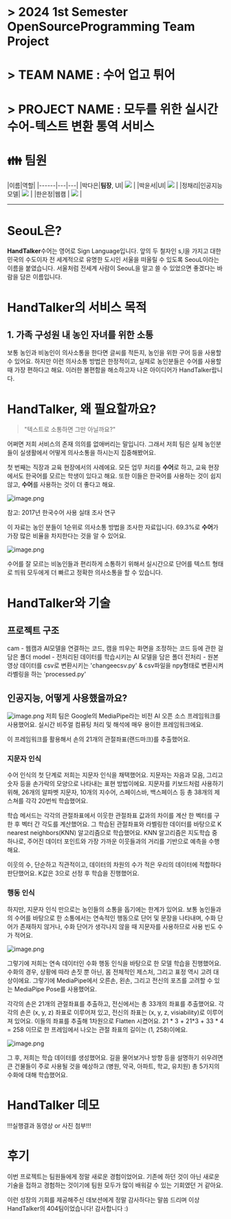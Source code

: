 # > 2024 1st Semester OpenSourceProgramming Team Project
# > TEAM NAME : 수어 업고 튀어
# > PROJECT NAME : 모두를 위한 실시간 수어-텍스트 변환 통역 서비스
> 
# 👪 팀원
|이름|역할|
|------|---|---|
|박다은|**팀장**, UI| <img src="https://img.shields.io/badge/GitHub-000000?style=flat-square&logo=github&logoColor=white"/></a> |
|박윤서|UI| <img src="https://img.shields.io/badge/GitHub-000000?style=flat-square&logo=github&logoColor=white"/></a> |
|정채리|인공지능 모델| <img src="https://img.shields.io/badge/GitHub-000000?style=flat-square&logo=github&logoColor=white"/></a> |
|한은정|웹캠 | <img src="https://img.shields.io/badge/GitHub-000000?style=flat-square&logo=github&logoColor=white"/></a> |


***



# SeouL은?

**HandTalker**수어는 영어로 Sign Language입니다. 앞의 두 철자인 s,l을 가지고 대한민국의 수도이자 전 세계적으로 유명한 도시인 서울을 떠올릴 수 있도록 SeouL이라는 이름을 붙였습니다.
서울처럼 전세계 사람이 SeouL을 알고 쓸 수 있었으면 좋겠다는 바람을 담은 이름입니다.

# HandTalker의 서비스 목적

## 1\. 가족 구성원 내 농인 자녀를 위한 소통

보통 농인과 비농인이 의사소통을 한다면 글씨를 적든지, 농인을 위한 구어 등을 사용할 수 있어요.
하지만 이런 의사소통 방법은 한정적이고, 실제로 농인분들은 수어를 사용할 때 가장 편하다고 해요.
이러한 불편함을 해소하고자 나온 아이디어가 HandTalker랍니다.

# HandTalker, 왜 필요할까요?

> "텍스트로 소통하면 그만 아닐까요?"

어쩌면 저희 서비스의 존재 의의를 없애버리는 말입니다.
그래서 저희 팀은 실제 농인분들이 실생활에서 어떻게 의사소통을 하시는지 집중해봤어요.

첫 번째는 직장과 교육 현장에서의 사례에요.
모든 업무 처리를 **수어**로 하고, 교육 현장에서도 한국어를 모르는 학생이 있다고 해요.
또한 이들은 한국어를 사용하는 것이 쉽지 않고, **수어**를 사용하는 것이 더 좋다고 해요.

![image.png](https://devocean.sk.com/editorImg/2023/11/7/f76ebc1d7ae401918cdeef3d51ab5e50be7ca4efa92db4a5a75356d232b13bfb)


참고: 2017년 한국수어 사용 실태 조사 연구

이 자료는 농인 분들이 1순위로 의사소통 방법을 조사한 자료입니다.
69.3%로 **수어**가 가장 많은 비율을 차지한다는 것을 알 수 있어요.

![image.png](https://devocean.sk.com/editorImg/2023/11/7/785836c0d63630ba3ccf17a0d7742588bcb7751b5b408030aba8d2714b5d4114)


수어를 잘 모르는 비농인들과 편리하게 소통하기 위해서 실시간으로 단어를 텍스트 형태로 띄워 모두에게 더 빠르고 정확한 의사소통을 할 수 있습니다.


# HandTalker와 기술

## 프로젝트 구조

cam - 웹캠과 AI모델을 연결하는 코드, 캠을 띄우는 화면을 조정하는 코드 등에 관한 걸 담은 폴더
model - 전처리된 데이터를 학습시키는 AI 모델을 담은 폴더
전처리 - 원본 영상 데이터를 csv로 변환시키는 'changeecsv.py' & csv파일을 npy형태로 변환시켜 라벨링을 하는 'processed.py'


## 인공지능, 어떻게 사용했을까요?

![image.png](https://devocean.sk.com/editorImg/2023/11/10/5b1bdd681645a18f96d7fe5d9a0fd8e0d5e9d9f663d2f7b7f2eefefab8ca685f)
저희 팀은 Google의 MediaPipe라는 비전 AI 오픈 소스 프레임워크를 사용했어요.
실시간 비주얼 컴퓨팅 처리 및 해석에 매우 용이한 프레임워크에요.

이 프레임워크를 활용해서 손의 21개의 관절좌표(랜드마크)를 추출했어요.

### 지문자 인식

수어 인식의 첫 단계로 저희는 지문자 인식을 채택했어요.
지문자는 자음과 모음, 그리고 숫자 등을 손가락의 모양으로 나타내는 표현 방법이에요.
지문자를 키보드처럼 사용하기 위해, 26개의 알파벳 지문자, 10개의 지수어, 스페이스바, 백스페이스 등 총 38개의 제스쳐를 각각 20번씩 학습했어요.

학습 메서드는 각각의 관절좌표에서 이웃한 관절좌표 값과의 차이를 계산 한 벡터를 구한 후 벡터 간 각도를 계산했어요.
그 학습된 관절좌표와 라벨링한 데이터를 바탕으로 K nearest neighbors(KNN) 알고리즘으로 학습했어요.
KNN 알고리즘은 지도학습 중 하나로, 주어진 데이터 포인트와 가장 가까운 이웃들과의 거리를 기반으로 예측을 수행해요.

이웃의 수, 단순하고 직관적이고, 데이터의 차원의 수가 적은 우리의 데이터에 적합하다 판단했어요.
K값은 3으로 선정 후 학습을 진행했어요.

### 행동 인식

하지만, 지문자 인식 만으로는 농인들의 소통을 돕기에는 한계가 있어요.
보통 농인들과의 수어를 바탕으로 한 소통에서는 연속적인 행동으로 단어 및 문장을 나타내며, 수화 단어가 존재하지 않거나, 수화 단어가 생각나지 않을 때 지문자를 사용하므로 사용 빈도 수가 적어요.

![image.png](https://devocean.sk.com/editorImg/2023/11/10/a447a55656b9fea49b94f0ea84c74c2ebd718737df86f18c5775819371a56111)

그렇기에 저희는 연속 데이터인 수화 행동 인식을 바탕으로 한 모델 학습을 진행했어요.
수화의 경우, 상황에 따라 손짓 뿐 아닌, 몸 전체적인 제스처, 그리고 표정 역시 고려 대상이에요.
그렇기에 MediaPipe에서 오른손, 왼손, 그리고 전신의 포즈를 고려할 수 있는 MediaPipe Pose를 사용했어요.

각각의 손은 21개의 관절좌표를 추출하고, 전신에서는 총 33개의 좌표를 추출했어요.
각각의 손은 (x, y, z) 좌표로 이루어져 있고, 전신의 좌표는 (x, y, z, visiability)로 이루어져 있어요.
이들의 좌표를 추출해 1차원으로 Flatten 시켰어요.
21 \* 3 + 21\*3 + 33 \* 4 = 258 이므로 한 프레임에서 나오는 관절 좌표의 길이는 (1, 258)이에요.

![image.png](https://devocean.sk.com/editorImg/2023/11/10/fc64406e58070ec2e532366f7996b964937a5e625ea021b2e834d0e8de0afd24)

그 후, 저희는 학습 데이터를 생성했어요. 길을 물어보거나 방향 등을 설명하기 쉬우려면 큰 건물들이 주로 사용될 것을 예상하고
(병원, 약국, 아파트, 학교, 유치원) 총 5가지의 수화에 대해 학습했어요.

# HandTalker 데모

!!!실행결과 동영상 or 사진 첨부!!!

# 후기

이번 프로젝트는 팀원들에게 정말 새로운 경험이었어요.
기존에 하던 것이 아닌 새로운 기술을 접하고 경험하는 것이기에 팀원 모두가 많이 배워갈 수 있는 기회였던 거 같아요.

이런 성장의 기회를 제공해주신 데보션에게 정말 감사하다는 말씀 드리며 이상 HandTalker의 404팀이었습니다!
감사합니다 :)
